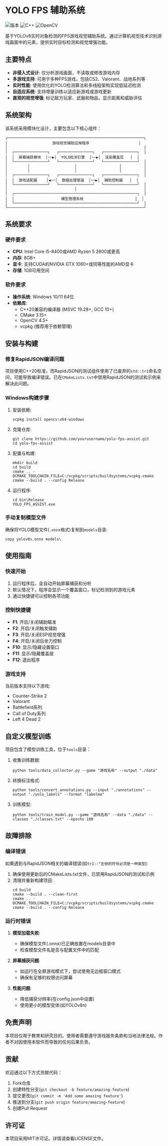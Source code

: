 # YOLO FPS 辅助系统

![版本](https://img.shields.io/badge/版本-1.0-blue)
![C++](https://img.shields.io/badge/C%2B%2B-20-orange)
![OpenCV](https://img.shields.io/badge/OpenCV-4.5%2B-green)

基于YOLOv8实时对象检测的FPS游戏视觉辅助系统。通过计算机视觉技术识别游戏画面中的元素，提供实时目标检测和视觉增强功能。

## 主要特点

- **非侵入式设计**: 仅分析游戏画面，不读取或修改游戏内存
- **多游戏支持**: 可用于多种FPS游戏，包括CS2、Valorant、战地系列等
- **实时性能**: 使用优化的YOLO检测算法和多线程架构实现低延迟检测
- **自适应系统**: 支持增量训练以适应新游戏或游戏更新
- **直观的视觉增强**: 标记敌方玩家、武器和物品，显示距离和威胁评估

## 系统架构

该系统采用模块化设计，主要包含以下核心组件：

```
┌─────────────────────────────────────────────────────────────┐
│                    游戏视觉辅助应用程序                      │
│                                                             │
│  ┌───────────────┐   ┌───────────────┐   ┌───────────────┐  │
│  │  屏幕捕获模块  │──▶│  YOLO检测引擎  │──▶│  渲染覆盖层   │  │
│  └───────────────┘   └───────────────┘   └───────────────┘  │
│         │                    │                   │          │
│         │                    │                   │          │
│  ┌───────────────┐   ┌───────────────┐   ┌───────────────┐  │
│  │  游戏适配器    │◀──│  数据处理管道  │──▶│  辅助控制器   │  │
│  └───────────────┘   └───────────────┘   └───────────────┘  │
│                              │                              │
│  ┌───────────────────────────────────────────────────────┐  │
│  │                     模型管理系统                       │  │
│  └───────────────────────────────────────────────────────┘  │
└─────────────────────────────────────────────────────────────┘
```

## 系统要求

### 硬件要求
- **CPU**: Intel Core i5-8400或AMD Ryzen 5 2600或更高
- **内存**: 8GB+
- **显卡**: 支持CUDA的NVIDIA GTX 1060+或同等性能的AMD显卡
- **存储**: 1GB可用空间

### 软件要求
- **操作系统**: Windows 10/11 64位
- **依赖库**:
    - C++20兼容的编译器 (MSVC 19.28+, GCC 10+)
    - CMake 3.15+
    - OpenCV 4.5+
    - vcpkg (推荐用于依赖管理)

## 安装与构建

### 修复RapidJSON编译问题

项目使用C++20标准，而RapidJSON的测试组件使用了已废弃的`std::tr1`命名空间，可能导致编译错误。已在`CMakeLists.txt`中禁用RapidJSON的测试和示例来解决此问题。

### Windows构建步骤

1. 安装依赖:
   ```
   vcpkg install opencv:x64-windows
   ```

2. 克隆仓库:
   ```
   git clone https://github.com/yourusername/yolo-fps-assist.git
   cd yolo-fps-assist
   ```

3. 配置与构建:
   ```
   mkdir build
   cd build
   cmake .. -DCMAKE_TOOLCHAIN_FILE=C:/vcpkg/scripts/buildsystems/vcpkg.cmake
   cmake --build . --config Release
   ```

4. 运行程序:
   ```
   cd bin\Release
   YOLO_FPS_ASSIST.exe
   ```

### 手动复制模型文件

确保将YOLO模型文件(`.onnx`格式)复制到`models`目录:
```
copy yolov8s.onnx models\
```

## 使用指南

### 快速开始

1. 运行程序后，会自动开始屏幕捕获和分析
2. 默认情况下，程序会显示一个覆盖窗口，标记检测到的游戏元素
3. 通过快捷键可以控制各项功能

### 控制快捷键

- **F1**: 开启/关闭辅助瞄准
- **F2**: 开启/关闭触发辅助
- **F3**: 开启/关闭ESP视觉增强
- **F4**: 开启/关闭后坐力控制
- **F10**: 显示/隐藏设置窗口
- **F11**: 显示/隐藏覆盖层
- **F12**: 退出程序

### 游戏支持

当前版本支持以下游戏:

- Counter-Strike 2
- Valorant
- Battlefield系列
- Call of Duty系列
- Left 4 Dead 2

## 自定义模型训练

项目包含了模型训练工具，位于`tools`目录：

1. 收集训练数据:
   ```
   python tools/data_collector.py --game "游戏名称" --output "./data"
   ```

2. 转换标注格式:
   ```
   python tools/convert_annotations.py --input "./annotations" --output "./yolo_labels" --format "labelme"
   ```

3. 训练模型:
   ```
   python tools/train_model.py --game "游戏名称" --data "./data" --classes "./classes.txt" --epochs 100
   ```

## 故障排除

### 编译错误

如果遇到与RapidJSON相关的编译错误(如`tr1::"左侧的符号必须是一种类型`):

1. 确保使用更新后的CMakeLists.txt文件，已禁用RapidJSON的测试和示例
2. 清理并重新构建项目:
   ```
   cd build
   cmake --build . --clean-first
   cmake .. -DCMAKE_TOOLCHAIN_FILE=C:/vcpkg/scripts/buildsystems/vcpkg.cmake
   cmake --build . --config Release
   ```

### 运行时错误

1. **模型加载失败**:
    - 确保模型文件(.onnx)已正确放置在models目录中
    - 检查模型文件名是否与配置文件中的匹配

2. **屏幕捕获问题**:
    - 如运行在全屏游戏模式下，尝试使用无边框窗口模式
    - 确保有足够的权限访问屏幕

3. **性能问题**:
    - 降低捕获分辨率(在config.json中设置)
    - 使用更小的模型变体(如YOLOv8n)

## 免责声明

本项目仅用于教育和研究目的。使用者需要遵守游戏服务条款和当地法律法规。作者不对因使用本软件而导致的任何后果负责。

## 贡献

欢迎通过以下方式贡献代码：
1. Fork仓库
2. 创建特性分支(`git checkout -b feature/amazing-feature`)
3. 提交更改(`git commit -m 'Add some amazing feature'`)
4. 推送到分支(`git push origin feature/amazing-feature`)
5. 创建Pull Request

## 许可证

本项目采用MIT许可证。详情请查看LICENSE文件。